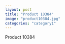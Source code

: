 ```yaml
---
layout: post
title: "Product 10384"
image: "product10384.jpg"
categories: "category1"
---
```

Product 10384
